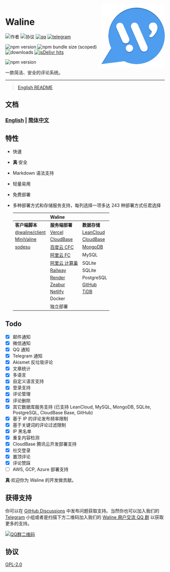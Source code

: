 <!-- markdownlint-disable MD033 MD041 -->

<img src="./assets/logo.png" width="200" align="right" alt="Waline 图标" />

# Waline

![作者](https://img.shields.io/badge/作者-lizheming,%20Mr.Hope-blue?style=for-the-badge) ![协议](https://img.shields.io/github/license/walinejs/waline?style=for-the-badge) [![qq](https://img.shields.io/badge/qq-waline交流群-f75137?logo=TencentQQ&style=for-the-badge)](https://jq.qq.com/?_wv=1027&k=bKoVBppG) [![telegram](https://img.shields.io/badge/telegram-walinejs-2ca5e0?logo=telegram&style=for-the-badge)](https://t.me/walinejs)

![npm version](https://img.shields.io/npm/v/@waline/client?color=critical&logo=npm&style=flat-square&label=@waline/client) ![npm bundle size (scoped)](https://img.shields.io/bundlephobia/minzip/@waline/client?style=flat-square&label=@waline/client%20size) ![downloads](https://img.shields.io/npm/dm/@waline/vercel?style=flat-square&label=@waline/client%20downloads) [![jsDelivr hits](https://data.jsdelivr.com/v1/package/npm/@waline/client/badge)](https://www.jsdelivr.com/package/npm/@waline/client)

![npm version](https://img.shields.io/npm/v/@waline/vercel?color=critical&logo=npm&style=flat-square&label=@waline/vercel)

一款简洁、安全的评论系统。

---

> [English README](https://github.com/walinejs/waline/blob/main/README.md)

## 文档

### [English](https://waline.js.org/en/) | [简体中文](https://waline.js.org/)

## 特性

- 快速
- **真**·安全
- Markdown 语法支持
- 轻量易用
- 免费部署
- 多种部署方式和存储服务支持，每列选择一项多达 243 种部署方式任君选择

  |                                                 | Waline                                                          |                                    |
  | ----------------------------------------------- | --------------------------------------------------------------- | ---------------------------------- |
  | **客户端脚本**                                  | **服务端部署**                                                  | **数据存储**                       |
  | [@waline/client](https://waline.js.org)         | [Vercel](https://vercel.com)                                    | [LeanCloud](https://leancloud.app) |
  | [MiniValine](https://minivaline.js.org/)        | [CloudBase](https://cloudbase.net/)                             | [CloudBase](https://cloudbase.net) |
  | [sodesu](https://github.com/BeiyanYunyi/sodesu) | [百度云 CFC](https://console.bce.baidu.com/cfc/#/cfc/functions) | [MongoDB](https://mongodb.com)     |
  |                                                 | [阿里云 FC](https://fc.console.aliyun.com/)                     | MySQL                              |
  |                                                 | [阿里云 计算巢](https://computenest.console.aliyun.com)         | SQLite                             |
  |                                                 | [Railway](https://railway.app)                                  | SQLite                             |
  |                                                 | [Render](https://render.com)                                    | PostgreSQL                         |
  |                                                 | [Zeabur](https://zeabur.com)                                    | [GitHub](https://github.com)       |
  |                                                 | [Netlify](https://netlify.com)                                  | [TiDB](https://tidbcloud.com/)     |
  |                                                 | Docker                                                          |                                    |
  |                                                 | 独立部署                                                        |                                    |

## Todo

- [x] 邮件通知
- [x] 微信通知
- [x] QQ 通知
- [x] Telegram 通知
- [x] Akismet 反垃圾评论
- [x] 文章统计
- [x] 多语言
- [x] 自定义语言支持
- [x] 登录支持
- [x] 评论管理
- [x] 评论删除
- [x] 其它数据库服务支持 (已支持 LeanCloud, MySQL, MongoDB, SQLite, PostgreSQL, CloudBase Base, GitHub)
- [x] 基于 IP 的评论发布频率限制
- [x] 基于关键词的评论过滤限制
- [x] IP 黑名单
- [x] 重复内容检测
- [x] CloudBase 腾讯云开发部署支持
- [x] 社交登录
- [x] 置顶评论
- [x] 评论赞踩
- [ ] AWS, GCP, Azure 部署支持

**真**·欢迎你为 Waline 的开发做贡献。

## 获得支持

你可以在 [GitHub Discussions](https://github.com/walinejs/waline/discussions) 中发布问题获取支持。当然你也可以加入我们的 [Telegram](https://t.me/walinejs) 小组或者是扫描下方二维码加入我们的 [Waline 用户交流 QQ 群](https://qm.qq.com/cgi-bin/qm/qr?k=rPZvq_EBfwQa6QZX7sToVlhH49c6ed0R&jump_from=webapi) 以获取更多的支持。

<a href="https://qm.qq.com/cgi-bin/qm/qr?k=rPZvq_EBfwQa6QZX7sToVlhH49c6ed0R&jump_from=webapi" target="_blank">
  <img src="./assets/qqgroup.jpg" width="300" alt="QQ群二维码" />
</a>

## 协议

[GPL-2.0](https://github.com/lizheming/Waline/blob/main/LICENSE)
